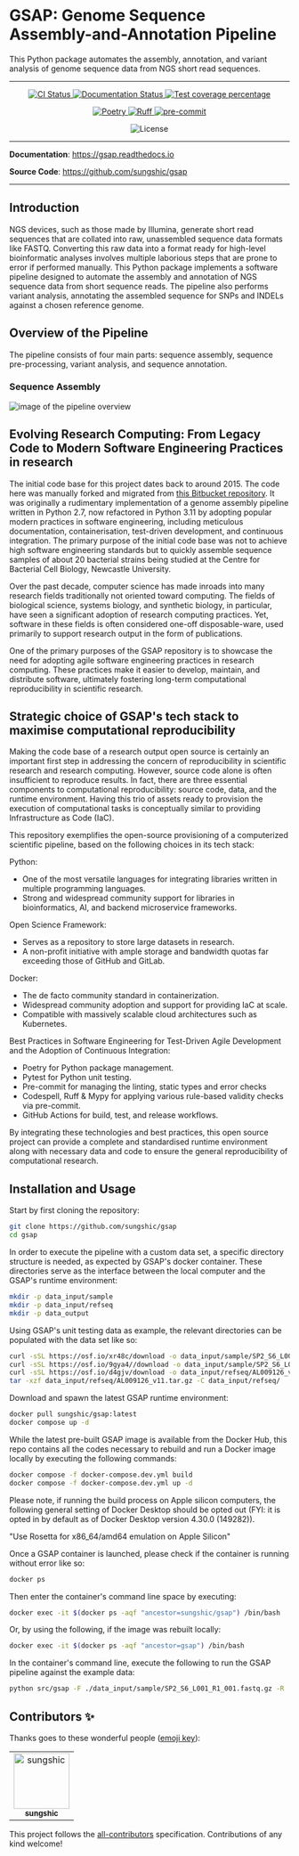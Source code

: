 # GSAP: Genome Sequence Assembly-and-Annotation Pipeline

This Python package automates the assembly, annotation, and variant analysis of genome sequence data from NGS short read sequences.

---

<p align="center">
  <a href="https://github.com/sungshic/gsap/actions/workflows/ci.yml?query=branch%3Amain">
    <img src="https://img.shields.io/github/actions/workflow/status/sungshic/gsap/ci.yml?branch=main&label=CI&logo=github&style=flat-square" alt="CI Status" >
  </a>
  <a href="https://gsap.readthedocs.io">
    <img src="https://img.shields.io/readthedocs/gsap.svg?logo=read-the-docs&logoColor=fff&style=flat-square" alt="Documentation Status">
  </a>
  <a href="https://codecov.io/gh/sungshic/gsap">
    <img src="https://img.shields.io/codecov/c/github/sungshic/gsap.svg?logo=codecov&logoColor=fff&style=flat-square" alt="Test coverage percentage">
  </a>
</p>
<p align="center">
  <a href="https://python-poetry.org/">
    <img src="https://img.shields.io/endpoint?url=https://python-poetry.org/badge/v0.json" alt="Poetry">
  </a>
  <a href="https://github.com/astral-sh/ruff">
    <img src="https://img.shields.io/endpoint?url=https://raw.githubusercontent.com/astral-sh/ruff/main/assets/badge/v2.json" alt="Ruff">
  </a>
  <a href="https://github.com/pre-commit/pre-commit">
    <img src="https://img.shields.io/badge/pre--commit-enabled-brightgreen?logo=pre-commit&logoColor=white&style=flat-square" alt="pre-commit">
  </a>
</p>
<p align="center">
  <img alt="License" src="https://img.shields.io/github/license/sungshic/gsap">
</p>

---

**Documentation**: <a href="https://gsap.readthedocs.io" target="_blank">https://gsap.readthedocs.io </a>

**Source Code**: <a href="https://github.com/sungshic/gsap" target="_blank">https://github.com/sungshic/gsap </a>

---

## Introduction

NGS devices, such as those made by Illumina, generate short read sequences that are collated into raw, unassembled sequence data formats like FASTQ. Converting this raw data into a format ready for high-level bioinformatic analyses involves multiple laborious steps that are prone to error if performed manually. This Python package implements a software pipeline designed to automate the assembly and annotation of NGS sequence data from short sequence reads. The pipeline also performs variant analysis, annotating the assembled sequence for SNPs and INDELs against a chosen reference genome.

## Overview of the Pipeline

The pipeline consists of four main parts: sequence assembly, sequence pre-processing, variant analysis, and sequence annotation.

### Sequence Assembly

![image of the pipeline overview](https://github.com/sungshic/gsap/blob/main/docs/_static/assets/pipeline_overview1.png?raw=true)

## Evolving Research Computing: From Legacy Code to Modern Software Engineering Practices in research

The initial code base for this project dates back to around 2015. The code here was manually forked and migrated from <a href="https://bitbucket.org/sungshic/genomeassemblypipeline" target="_blank">this Bitbucket repository</a>. It was originally a rudimentary implementation of a genome assembly pipeline written in Python 2.7, now refactored in Python 3.11 by adopting popular modern practices in software engineering, including meticulous documentation, containerisation, test-driven development, and continuous integration. The primary purpose of the initial code base was not to achieve high software engineering standards but to quickly assemble sequence samples of about 20 bacterial strains being studied at the Centre for Bacterial Cell Biology, Newcastle University.

Over the past decade, computer science has made inroads into many research fields traditionally not oriented toward computing. The fields of biological science, systems biology, and synthetic biology, in particular, have seen a significant adoption of research computing practices. Yet, software in these fields is often considered one-off disposable-ware, used primarily to support research output in the form of publications.

One of the primary purposes of the GSAP repository is to showcase the need for adopting agile software engineering practices in research computing. These practices make it easier to develop, maintain, and distribute software, ultimately fostering long-term computational reproducibility in scientific research.

## Strategic choice of GSAP's tech stack to maximise computational reproducibility

Making the code base of a research output open source is certainly an important first step in addressing the concern of reproducibility in scientific research and research computing. However, source code alone is often insufficient to reproduce results. In fact, there are three essential components to computational reproducibility: source code, data, and the runtime environment. Having this trio of assets ready to provision the execution of computational tasks is conceptually similar to providing Infrastructure as Code (IaC).

This repository exemplifies the open-source provisioning of a computerized scientific pipeline, based on the following choices in its tech stack:

Python:

- One of the most versatile languages for integrating libraries written in multiple programming languages.
- Strong and widespread community support for libraries in bioinformatics, AI, and backend microservice frameworks.

Open Science Framework:

- Serves as a repository to store large datasets in research.
- A non-profit initiative with ample storage and bandwidth quotas far exceeding those of GitHub and GitLab.

Docker:

- The de facto community standard in containerization.
- Widespread community adoption and support for providing IaC at scale.
- Compatible with massively scalable cloud architectures such as Kubernetes.

Best Practices in Software Engineering for Test-Driven Agile Development and the Adoption of Continuous Integration:

- Poetry for Python package management.
- Pytest for Python unit testing.
- Pre-commit for managing the linting, static types and error checks
- Codespell, Ruff & Mypy for applying various rule-based validity checks via pre-commit.
- GitHub Actions for build, test, and release workflows.

By integrating these technologies and best practices, this open source project can provide a complete and standardised runtime environment along with necessary data and code to ensure the general reproducibility of computational research.

## Installation and Usage

Start by first cloning the repository: 
```bash
git clone https://github.com/sungshic/gsap
cd gsap
```
In order to execute the pipeline with a custom data set, a specific directory structure is needed, as expected by GSAP's docker container. These directories serve as the interface between the local computer and the GSAP's runtime environment:
```bash
mkdir -p data_input/sample
mkdir -p data_input/refseq
mkdir -p data_output
```
Using GSAP's unit testing data as example, the relevant directories can be populated with the data set like so:
```bash
curl -sSL https://osf.io/xr48c/download -o data_input/sample/SP2_S6_L001_R1_001.fastq.gz 
curl -sSL https://osf.io/9gya4//download -o data_input/sample/SP2_S6_L001_R2_001.fastq.gz
curl -sSL https://osf.io/d4gjv/download -o data_input/refseq/AL009126_v11.tar.gz
tar -xzf data_input/refseq/AL009126_v11.tar.gz -C data_input/refseq/
```

Download and spawn the latest GSAP runtime environment:
```bash
docker pull sungshic/gsap:latest
docker compose up -d
```

While the latest pre-built GSAP image is available from the Docker Hub, this repo contains all the codes necessary to rebuild and run a Docker image locally by executing the following commands:
```bash
docker compose -f docker-compose.dev.yml build
docker compose -f docker-compose.dev.yml up -d
```
Please note, if running the build process on Apple silicon computers, the following general setting of Docker Desktop should be opted out (FYI: it is opted in by default as of Docker Desktop version 4.30.0 (149282)).

"Use Rosetta for x86_64/amd64 emulation on Apple Silicon"

Once a GSAP container is launched, please check if the container is running without error like so:
```bash
docker ps
```

Then enter the container's command line space by executing:
```bash
docker exec -it $(docker ps -aqf "ancestor=sungshic/gsap") /bin/bash
```

Or, by using the following, if the image was rebuilt locally:
```bash
docker exec -it $(docker ps -aqf "ancestor=gsap") /bin/bash
```

In the container's command line, execute the following to run the GSAP pipeline against the example data:
```bash
python src/gsap -F ./data_input/sample/SP2_S6_L001_R1_001.fastq.gz -R ./data_input/sample/SP2_S6_L001_R2_001.fastq.gz -N testgenome -A ./data_input/refseq/AL009126_v11/AL009126.fasta -B ./data_input/refseq/AL009126_v11/AL009126.gb -C "hello" -o "B. subtilis" -m "DNA" -O ./data_output/out.gb -T ./data_output/
```

## Contributors ✨

Thanks goes to these wonderful people ([emoji key](https://allcontributors.org/docs/en/emoji-key)):

<!-- prettier-ignore-start -->
<!-- ALL-CONTRIBUTORS-LIST:START - Do not remove or modify this section -->
<!-- markdownlint-disable -->
<!-- readme: contributors -start -->
<table>
    <tbody>
        <tr>
            <td align="center">
                <a href="https://github.com/sungshic">
                    <img src="https://avatars.githubusercontent.com/u/11631726?v=4" width="100;" alt="sungshic"/>
                    <br />
                    <sub><b>sungshic</b></sub>
                </a>
            </td>
        </tr>
    <tbody>
</table>
<!-- readme: contributors -end -->
<!-- markdownlint-enable -->
<!-- ALL-CONTRIBUTORS-LIST:END -->
<!-- prettier-ignore-end -->

This project follows the [all-contributors](https://github.com/all-contributors/all-contributors) specification. Contributions of any kind welcome!
